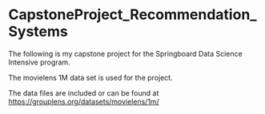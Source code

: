 # CapstoneProject_Recommendation_Systems

The following is my capstone project for the Springboard Data Science Intensive program.

The movielens 1M data set is used for the project.

The data files are included or can be found at https://grouplens.org/datasets/movielens/1m/
